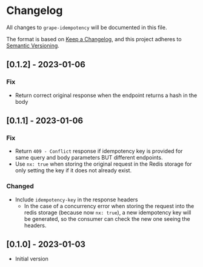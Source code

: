 # Changelog
All changes to `grape-idempotency` will be documented in this file.

The format is based on [Keep a Changelog](https://keepachangelog.com/en/1.0.0/),
and this project adheres to [Semantic Versioning](https://semver.org/spec/v2.0.0.html).

## [0.1.2] - 2023-01-06

### Fix

- Return correct original response when the endpoint returns a hash in the body


## [0.1.1] - 2023-01-06

### Fix

- Return `409 - Conflict` response if idempotency key is provided for same query and body parameters BUT different endpoints.
- Use `nx: true` when storing the original request in the Redis storage for only setting the key if it does not already exist.

### Changed

- Include `idempotency-key` in the response headers
  - In the case of a concurrency error when storing the request into the redis storage (because now `nx: true`), a new idempotency key will be generated, so the consumer can check the new one seeing the headers.

## [0.1.0] - 2023-01-03

- Initial version
